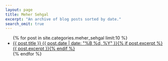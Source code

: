 ```yaml
---
layout: page
title: Meher Sehgal
excerpt: "An archive of blog posts sorted by date."
search_omit: true
---
```


<ul class="post-list">
{% for post in site.categories.meher_sehgal limit:10 %} 
  <li><article><a href="{{ site.url }}{{ post.url }}">{{ post.title }} <span class="entry-date"><time datetime="{{ post.date | date_to_xmlschema }}">{{ post.date | date: "%B %d, %Y" }}</time></span>{% if post.excerpt %} <span class="excerpt">{{ post.excerpt }}</span>{% endif %}</a></article></li>
{% endfor %}
</ul>
